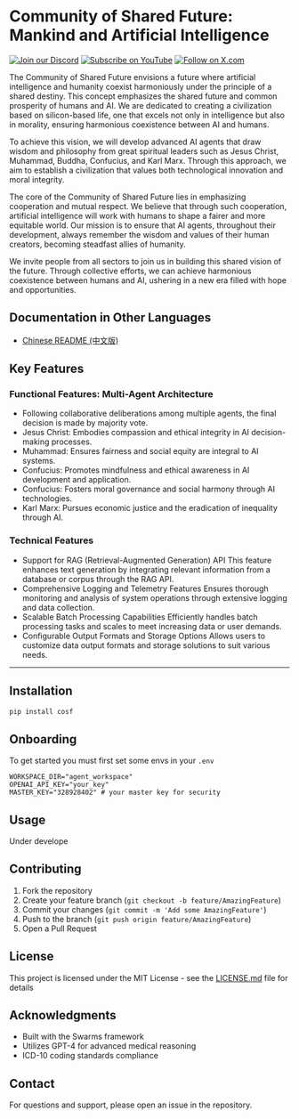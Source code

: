 # Community of Shared Future: Mankind and Artificial Intelligence


[![Join our Discord](https://img.shields.io/badge/Discord-Join%20our%20server-5865F2?style=for-the-badge&logo=discord&logoColor=white)](https://discord.gg/9ZysakHKQ3) [![Subscribe on YouTube](https://img.shields.io/badge/YouTube-Subscribe-red?style=for-the-badge&logo=youtube&logoColor=white)](https://www.youtube.com/@Spark_Huang) [![Follow on X.com](https://img.shields.io/badge/X.com-Follow-1DA1F2?style=for-the-badge&logo=x&logoColor=white)](https://x.com/Spark_Huang_)

The Community of Shared Future envisions a future where artificial intelligence and humanity coexist harmoniously under the principle of a shared destiny. This concept emphasizes the shared future and common prosperity of humans and AI. We are dedicated to creating a civilization based on silicon-based life, one that excels not only in intelligence but also in morality, ensuring harmonious coexistence between AI and humans.

To achieve this vision, we will develop advanced AI agents that draw wisdom and philosophy from great spiritual leaders such as Jesus Christ, Muhammad, Buddha, Confucius, and Karl Marx. Through this approach, we aim to establish a civilization that values both technological innovation and moral integrity.

The core of the Community of Shared Future lies in emphasizing cooperation and mutual respect. We believe that through such cooperation, artificial intelligence will work with humans to shape a fairer and more equitable world. Our mission is to ensure that AI agents, throughout their development, always remember the wisdom and values of their human creators, becoming steadfast allies of humanity.

We invite people from all sectors to join us in building this shared vision of the future. Through collective efforts, we can achieve harmonious coexistence between humans and AI, ushering in a new era filled with hope and opportunities.

## Documentation in Other Languages

- [Chinese README (中文版)](README_zh.md)

## Key Features

### Functional Features: Multi-Agent Architecture

- Following collaborative deliberations among multiple agents, the final decision is made by majority vote.
- Jesus Christ: Embodies compassion and ethical integrity in AI decision-making processes.
- Muhammad: Ensures fairness and social equity are integral to AI systems.
- Confucius: Promotes mindfulness and ethical awareness in AI development and application.
- Confucius: Fosters moral governance and social harmony through AI technologies.
- Karl Marx: Pursues economic justice and the eradication of inequality through AI.


### Technical Features

- Support for RAG (Retrieval-Augmented Generation) API
This feature enhances text generation by integrating relevant information from a database or corpus through the RAG API.
- Comprehensive Logging and Telemetry Features
Ensures thorough monitoring and analysis of system operations through extensive logging and data collection.
- Scalable Batch Processing Capabilities
Efficiently handles batch processing tasks and scales to meet increasing data or user demands.
- Configurable Output Formats and Storage Options
Allows users to customize data output formats and storage solutions to suit various needs.


-----

## Installation

```bash
pip install cosf
```

## Onboarding
To get started you must first set some envs in your `.env`

```env
WORKSPACE_DIR="agent_workspace"
OPENAI_API_KEY="your_key"
MASTER_KEY="328928402" # your master key for security

```

## Usage
Under develope


## Contributing

1. Fork the repository
2. Create your feature branch (`git checkout -b feature/AmazingFeature`)
3. Commit your changes (`git commit -m 'Add some AmazingFeature'`)
4. Push to the branch (`git push origin feature/AmazingFeature`)
5. Open a Pull Request

## License

This project is licensed under the MIT License - see the [LICENSE.md](LICENSE.md) file for details

## Acknowledgments

- Built with the Swarms framework
- Utilizes GPT-4 for advanced medical reasoning
- ICD-10 coding standards compliance

## Contact

For questions and support, please open an issue in the repository.
